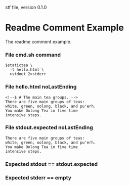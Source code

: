 stf file, version 0.1.0

# Readme Comment Example

The readme comment example.

### File cmd.sh command

~~~
$statictea \
  -t hello.html \
  >stdout 2>stderr
~~~

### File hello.html noLastEnding

~~~
<!--$ # The main tea groups. -->
There are five main groups of teas:
white, green, oolong, black, and pu'erh.
You make Oolong Tea in five time
intensive steps.
~~~

### File stdout.expected noLastEnding

~~~
There are five main groups of teas:
white, green, oolong, black, and pu'erh.
You make Oolong Tea in five time
intensive steps.
~~~

### Expected stdout == stdout.expected
### Expected stderr == empty

